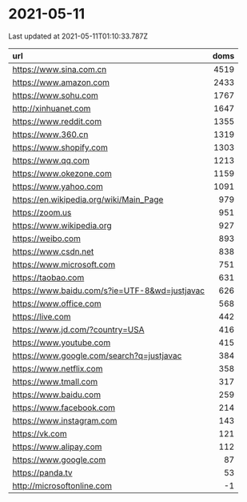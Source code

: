 # 2021-05-11

<!-- BEGIN -->
Last updated at 2021-05-11T01:10:33.787Z

url | doms
:- | -:
https://www.sina.com.cn | 4519
https://www.amazon.com | 2433
https://www.sohu.com | 1767
http://xinhuanet.com | 1647
https://www.reddit.com | 1355
https://www.360.cn | 1319
https://www.shopify.com | 1303
https://www.qq.com | 1213
https://www.okezone.com | 1159
https://www.yahoo.com | 1091
https://en.wikipedia.org/wiki/Main_Page | 979
https://zoom.us | 951
https://www.wikipedia.org | 927
https://weibo.com | 893
https://www.csdn.net | 838
https://www.microsoft.com | 751
https://taobao.com | 631
https://www.baidu.com/s?ie=UTF-8&wd=justjavac | 626
https://www.office.com | 568
https://live.com | 442
https://www.jd.com/?country=USA | 416
https://www.youtube.com | 415
https://www.google.com/search?q=justjavac | 384
https://www.netflix.com | 358
https://www.tmall.com | 317
https://www.baidu.com | 259
https://www.facebook.com | 214
https://www.instagram.com | 143
https://vk.com | 121
https://www.alipay.com | 112
https://www.google.com | 87
https://panda.tv | 53
http://microsoftonline.com | -1
<!-- END -->
